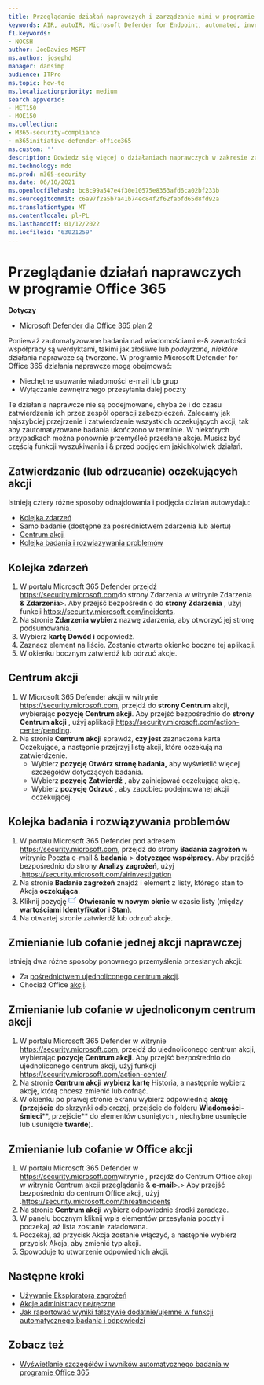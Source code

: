 ```yaml
---
title: Przeglądanie działań naprawczych i zarządzanie nimi w programie Microsoft Defender dla Office 365
keywords: AIR, autoIR, Microsoft Defender for Endpoint, automated, investigation, response, remediation, threats, advanced, threat, protection
f1.keywords:
- NOCSH
author: JoeDavies-MSFT
ms.author: josephd
manager: dansimp
audience: ITPro
ms.topic: how-to
ms.localizationpriority: medium
search.appverid:
- MET150
- MOE150
ms.collection:
- M365-security-compliance
- m365initiative-defender-office365
ms.custom: ''
description: Dowiedz się więcej o działaniach naprawczych w zakresie zautomatyzowanych badań i reakcji w programie Microsoft Defender dla Office 365 Plan 2.
ms.technology: mdo
ms.prod: m365-security
ms.date: 06/10/2021
ms.openlocfilehash: bc8c99a547e4f30e10575e8353afd6ca02bf233b
ms.sourcegitcommit: c6a97f2a5b7a41b74ec84f2f62fabfd65d8fd92a
ms.translationtype: MT
ms.contentlocale: pl-PL
ms.lasthandoff: 01/12/2022
ms.locfileid: "63021259"
---
```

# <a name="review-and-manage-remediation-actions-in-office-365"></a>Przeglądanie działań naprawczych w programie Office 365

**Dotyczy**
- [Microsoft Defender dla Office 365 plan 2](defender-for-office-365.md)

Ponieważ zautomatyzowane badania nad wiadomościami e-& zawartości współpracy są werdyktami, takimi jak  złośliwe lub *podejrzane, niektóre* działania naprawcze są tworzone. W programie Microsoft Defender for Office 365 działania naprawcze mogą obejmować:

- Niechętne usuwanie wiadomości e-mail lub grup
- Wyłączanie zewnętrznego przesyłania dalej poczty

Te działania naprawcze nie są podejmowane, chyba że i do czasu zatwierdzenia ich przez zespół operacji zabezpieczeń. Zalecamy jak najszybciej przejrzenie i zatwierdzenie wszystkich oczekujących akcji, tak aby zautomatyzowane badania ukończono w terminie. W niektórych przypadkach można ponownie przemyśleć przesłane akcje.  Musisz być częścią funkcji wyszukiwania i & przed podjęciem jakichkolwiek działań.

## <a name="approve-or-reject-pending-actions"></a>Zatwierdzanie (lub odrzucanie) oczekujących akcji

Istnieją cztery różne sposoby odnajdowania i podjęcia działań autowydaju:

- [Kolejka zdarzeń](https://security.microsoft.com/incidents)
- Samo badanie (dostępne za pośrednictwem zdarzenia lub alertu)
- [Centrum akcji](https://security.microsoft.com/action-center/pending)
- [Kolejka badania i rozwiązywania problemów](https://security.microsoft.com/airinvestigation)

## <a name="incident-queue"></a>Kolejka zdarzeń

1. W portalu Microsoft 365 Defender przejdź <https://security.microsoft.com>do strony Zdarzenia w witrynie Zdarzenia  **& Zdarzenia**\>. Aby przejść bezpośrednio do **strony Zdarzenia** , użyj funkcji <https://security.microsoft.com/incidents>.
2. Na stronie **Zdarzenia wybierz** nazwę zdarzenia, aby otworzyć jej stronę podsumowania.
3. Wybierz **kartę Dowód i** odpowiedź.
4. Zaznacz element na liście. Zostanie otwarte okienko boczne tej aplikacji.
5. W okienku bocznym zatwierdź lub odrzuć akcje.

## <a name="action-center"></a>Centrum akcji

1. W Microsoft 365 Defender akcji w witrynie <https://security.microsoft.com>, przejdź do **strony Centrum** akcji, wybierając **pozycję Centrum akcji**. Aby przejść bezpośrednio do **strony Centrum akcji** , użyj aplikacji <https://security.microsoft.com/action-center/pending>.
2. Na stronie **Centrum akcji** sprawdź, **czy jest** zaznaczona karta Oczekujące, a następnie przejrzyj listę akcji, które oczekują na zatwierdzenie.
   - Wybierz **pozycję Otwórz stronę badania,** aby wyświetlić więcej szczegółów dotyczących badania.
   - Wybierz **pozycję Zatwierdź** , aby zainicjować oczekującą akcję.
   - Wybierz **pozycję Odrzuć** , aby zapobiec podejmowanej akcji oczekującej.

## <a name="investigation-and-remediation-investigations-queue"></a>Kolejka badania i rozwiązywania problemów

1. W portalu Microsoft 365 Defender pod adresem <https://security.microsoft.com>, przejdź do strony **Badania zagrożeń** w witrynie Poczta e-mail & **badania** \> **dotyczące współpracy**. Aby przejść bezpośrednio do strony **Analizy zagrożeń**, użyj .<https://security.microsoft.com/airinvestigation>
2. Na stronie **Badanie zagrożeń** znajdź i element z listy, którego stan to Akcja **oczekująca**.
3. Kliknij pozycję ![Otwórz w nowym oknie.](../../media/m365-cc-sc-open-icon.png) **Otwieranie w nowym oknie** w czasie listy (między **wartościami Identyfikator** i **Stan**).
4. Na otwartej stronie zatwierdź lub odrzuć akcje.

## <a name="change-or-undo-one-remediation-action"></a>Zmienianie lub cofanie jednej akcji naprawczej

Istnieją dwa różne sposoby ponownego przemyślenia przesłanych akcji:

- Za [pośrednictwem ujednoliconego centrum akcji](https://security.microsoft.com/action-center).
- Chociaż Office [akcji](https://security.microsoft.com/threatincidents).

## <a name="change-or-undo-through-the-unified-action-center"></a>Zmienianie lub cofanie w ujednoliconym centrum akcji

1. W portalu Microsoft 365 Defender w witrynie <https://security.microsoft.com>, przejdź do ujednoliconego centrum akcji, wybierając **pozycję Centrum akcji**. Aby przejść bezpośrednio do ujednoliconego centrum akcji, użyj funkcji <https://security.microsoft.com/action-center/>.
2. Na stronie **Centrum akcji** **wybierz kartę** Historia, a następnie wybierz akcję, którą chcesz zmienić lub cofnąć.
3. W okienku po prawej stronie ekranu wybierz odpowiednią **akcję (przejście** do skrzynki odbiorczej, przejście do folderu **Wiadomości-śmieci****, przejście** do elementów usuniętych **,** niechybne usunięcie lub usunięcie **twarde**).

## <a name="change-or-undo-through-the-office-action-center"></a>Zmienianie lub cofanie w Office akcji

1. W portalu Microsoft 365 Defender w <https://security.microsoft.com>witrynie , przejdź do Centrum Office akcji w witrynie Centrum akcji przeglądanie  & **e-mail**\>.\> Aby przejść bezpośrednio do centrum Office akcji, użyj .<https://security.microsoft.com/threatincidents>
2. Na stronie **Centrum akcji** wybierz odpowiednie środki zaradcze.
3. W panelu bocznym kliknij wpis elementów przesyłania poczty i poczekaj, aż lista zostanie załadowana.
4. Poczekaj, aż przycisk Akcja zostanie włączyć, a następnie wybierz przycisk Akcja, aby zmienić typ akcji.
5. Spowoduje to utworzenie odpowiednich akcji.

## <a name="next-steps"></a>Następne kroki

- [Używanie Eksploratora zagrożeń](threat-explorer.md)
- [Akcje administracyjne/ręczne](remediate-malicious-email-delivered-office-365.md)
- [Jak raportować wyniki fałszywie dodatnie/ujemne w funkcji automatycznego badania i odpowiedzi](air-report-false-positives-negatives.md)

## <a name="see-also"></a>Zobacz też

- [Wyświetlanie szczegółów i wyników automatycznego badania w programie Office 365](air-view-investigation-results.md)
